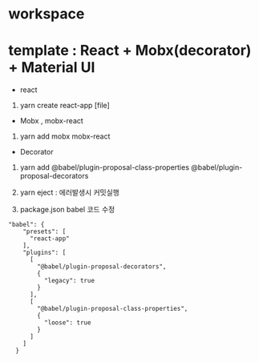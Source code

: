 # workspace

# template : React + Mobx(decorator) + Material UI

- react

1. yarn create react-app [file]

- Mobx , mobx-react

1. yarn add mobx mobx-react

- Decorator

1. yarn add @babel/plugin-proposal-class-properties @babel/plugin-proposal-decorators

2. yarn eject : 에러발생시 커밋실행

3. package.json babel 코드 수정

```
"babel": {
    "presets": [
      "react-app"
    ],
    "plugins": [
      [
        "@babel/plugin-proposal-decorators",
        {
          "legacy": true
        }
      ],
      [
        "@babel/plugin-proposal-class-properties",
        {
          "loose": true
        }
      ]
    ]
  }
```
